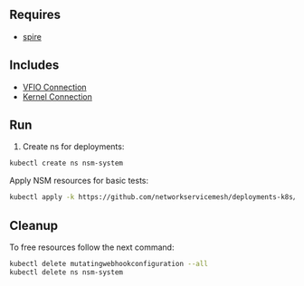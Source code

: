 ## Requires

- [spire](../spire)

## Includes

- [VFIO Connection](../use-cases/Vfio2Noop)
- [Kernel Connection](../use-cases/SriovKernel2Noop)

## Run

1. Create ns for deployments:
```bash
kubectl create ns nsm-system
```

Apply NSM resources for basic tests:
```bash
kubectl apply -k https://github.com/networkservicemesh/deployments-k8s/examples/sriov?ref=9ac2bf8469ebea9a41fbb74b69223d3c67953f44
```

## Cleanup

To free resources follow the next command:
```bash
kubectl delete mutatingwebhookconfiguration --all
kubectl delete ns nsm-system
```
